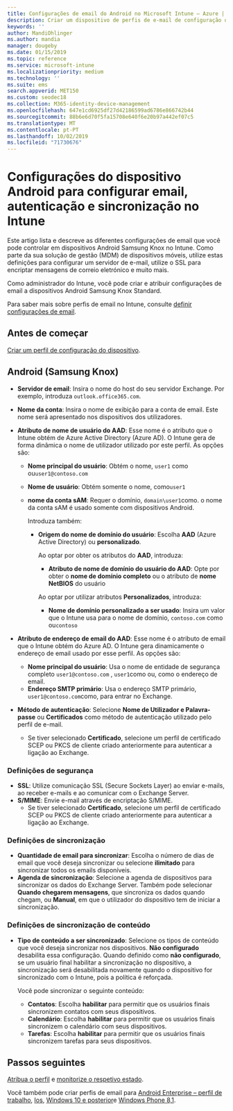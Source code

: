 ```yaml
---
title: Configurações de email do Android no Microsoft Intune – Azure | Microsoft Docs
description: Criar um dispositivo de perfis de e-mail de configuração que utilizam servidores do Exchange e obter atributos do Azure Active Directory. Habilitar SSL ou SMIME, autenticar usuários com certificados ou nome de usuário/senha e sincronizar email e agendas em dispositivos Android Samsung Knox usando o Microsoft Intune.
keywords: ''
author: MandiOhlinger
ms.author: mandia
manager: dougeby
ms.date: 01/15/2019
ms.topic: reference
ms.service: microsoft-intune
ms.localizationpriority: medium
ms.technology: ''
ms.suite: ems
search.appverid: MET150
ms.custom: seodec18
ms.collection: M365-identity-device-management
ms.openlocfilehash: 647e1cd6925df27d42186599ad6786e866742b44
ms.sourcegitcommit: 88b6e6d70f5fa15708e640f6e20b97a442ef07c5
ms.translationtype: MT
ms.contentlocale: pt-PT
ms.lasthandoff: 10/02/2019
ms.locfileid: "71730676"
---
```

# <a name="android-device-settings-to-configure-email-authentication-and-synchronization-in-intune"></a>Configurações do dispositivo Android para configurar email, autenticação e sincronização no Intune

Este artigo lista e descreve as diferentes configurações de email que você pode controlar em dispositivos Android Samsung Knox no Intune. Como parte da sua solução de gestão (MDM) de dispositivos móveis, utilize estas definições para configurar um servidor de e-mail, utilize o SSL para encriptar mensagens de correio eletrónico e muito mais.

Como administrador do Intune, você pode criar e atribuir configurações de email a dispositivos Android Samsung Knox Standard.

Para saber mais sobre perfis de email no Intune, consulte [definir configurações de email](email-settings-configure.md).

## <a name="before-you-begin"></a>Antes de começar

[Criar um perfil de configuração do dispositivo](email-settings-configure.md#create-a-device-profile).

## <a name="android-samsung-knox"></a>Android (Samsung Knox)

- **Servidor de email**: Insira o nome do host do seu servidor Exchange. Por exemplo, introduza `outlook.office365.com`.
- **Nome da conta**: Insira o nome de exibição para a conta de email. Este nome será apresentado nos dispositivos dos utilizadores.
- **Atributo de nome de usuário do AAD**: Esse nome é o atributo que o Intune obtém de Azure Active Directory (Azure AD). O Intune gera de forma dinâmica o nome de utilizador utilizado por este perfil. As opções são:
  - **Nome principal do usuário**: Obtém o nome, `user1` como ou`user1@contoso.com`
  - **Nome de usuário**: Obtém somente o nome, como`user1`
  - **nome da conta sAM**: Requer o domínio, `domain\user1`como. o nome da conta sAM é usado somente com dispositivos Android.

    Introduza também:  
    - **Origem do nome de domínio do usuário**: Escolha **AAD** (Azure Active Directory) ou **personalizado**.

      Ao optar por obter os atributos do **AAD**, introduza:
      - **Atributo de nome de domínio do usuário do AAD**: Opte por obter o **nome de domínio completo** ou o atributo de **nome NetBIOS** do usuário

      Ao optar por utilizar atributos **Personalizados**, introduza:
      - **Nome de domínio personalizado a ser usado**: Insira um valor que o Intune usa para o nome de domínio, `contoso.com` como ou`contoso`

- **Atributo de endereço de email do AAD**: Esse nome é o atributo de email que o Intune obtém do Azure AD. O Intune gera dinamicamente o endereço de email usado por esse perfil. As opções são:
  - **Nome principal do usuário**:  Usa o nome de entidade de segurança completo `user1@contoso.com` , `user1`como ou, como o endereço de email.
  - **Endereço SMTP primário**: Usa o endereço SMTP primário, `user1@contoso.com`como, para entrar no Exchange.

- **Método de autenticação**: Selecione **Nome de Utilizador e Palavra-passe** ou **Certificados** como método de autenticação utilizado pelo perfil de e-mail.
  - Se tiver selecionado **Certificado**, selecione um perfil de certificado SCEP ou PKCS de cliente criado anteriormente para autenticar a ligação ao Exchange.

### <a name="security-settings"></a>Definições de segurança

- **SSL**: Utilize comunicação SSL (Secure Sockets Layer) ao enviar e-mails, ao receber e-mails e ao comunicar com o Exchange Server.
- **S/MIME**: Envie e-mail através de encriptação S/MIME.
  - Se tiver selecionado **Certificado**, selecione um perfil de certificado SCEP ou PKCS de cliente criado anteriormente para autenticar a ligação ao Exchange.

### <a name="synchronization-settings"></a>Definições de sincronização

- **Quantidade de email para sincronizar**: Escolha o número de dias de email que você deseja sincronizar ou selecione **ilimitado** para sincronizar todos os emails disponíveis.
- **Agenda de sincronização**: Selecione a agenda de dispositivos para sincronizar os dados do Exchange Server. Também pode selecionar **Quando chegarem mensagens**, que sincroniza os dados quando chegam, ou **Manual**, em que o utilizador do dispositivo tem de iniciar a sincronização.

### <a name="content-sync-settings"></a>Definições de sincronização de conteúdo

- **Tipo de conteúdo a ser sincronizado**: Selecione os tipos de conteúdo que você deseja sincronizar nos dispositivos. **Não configurado** desabilita essa configuração. Quando definido como **não configurado**, se um usuário final habilitar a sincronização no dispositivo, a sincronização será desabilitada novamente quando o dispositivo for sincronizado com o Intune, pois a política é reforçada. 

  Você pode sincronizar o seguinte conteúdo:  
  - **Contatos**: Escolha **habilitar** para permitir que os usuários finais sincronizem contatos com seus dispositivos.
  - **Calendário**: Escolha **habilitar** para permitir que os usuários finais sincronizem o calendário com seus dispositivos.
  - **Tarefas**: Escolha **habilitar** para permitir que os usuários finais sincronizem tarefas para seus dispositivos.

## <a name="next-steps"></a>Passos seguintes

[Atribua o perfil](device-profile-assign.md) e [monitorize o respetivo estado](device-profile-monitor.md).

Você também pode criar perfis de email para [Android Enterprise – perfil de trabalho](email-settings-android-enterprise.md), [Ios](email-settings-ios.md), [Windows 10 e posterior](email-settings-windows-10.md)e [Windows Phone 8,1](email-settings-windows-phone-8-1.md).
